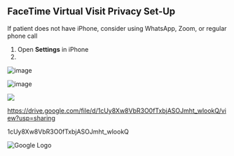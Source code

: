 ## FaceTime Virtual Visit Privacy Set-Up

If patient does not have iPhone, consider using WhatsApp, Zoom, or regular phone call

1. Open **Settings** in iPhone
2. 


![image](https://drive.google.com/file/d/1cUy8Xw8VbR3O0fTxbjASOJmht_wlookQ)

![image](https://drive.google.com/open?id=13t12lYC7gj9dtJrx0uIRAnNPEZGp-_Yw)

<img src="http://drive.google.com/uc?export=view&id=1cUy8Xw8VbR3O0fTxbjASOJmht_wlookQ">

https://drive.google.com/file/d/1cUy8Xw8VbR3O0fTxbjASOJmht_wlookQ/view?usp=sharing

1cUy8Xw8VbR3O0fTxbjASOJmht_wlookQ

<img src="http://drive.google.com/uc?export=view&id=1cUy8Xw8VbR3O0fTxbjASOJmht_wlookQ" alt="Google Logo">
